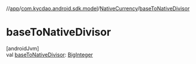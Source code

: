 //[app](../../../index.md)/[com.kycdao.android.sdk.model](../index.md)/[NativeCurrency](index.md)/[baseToNativeDivisor](base-to-native-divisor.md)

# baseToNativeDivisor

[androidJvm]\
val [baseToNativeDivisor](base-to-native-divisor.md): [BigInteger](https://developer.android.com/reference/kotlin/java/math/BigInteger.html)
